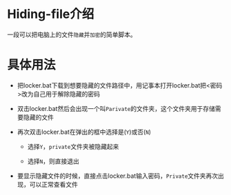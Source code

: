 # Hiding-file介绍
一段可以把电脑上的文件`隐藏`并`加密`的简单脚本。

# 具体用法
* 把locker.bat下载到想要隐藏的文件路径中，用记事本打开locker.bat把<密码>改为自己用于解除隐藏的密码

* 双击locker.bat然后会出现一个叫`Parivate`的文件夹，这个文件夹用于存储需要隐藏的文件

* 再次双击locker.bat在弹出的框中选择是(`Y`)或否(`N`)
  * 选择`Y`，`private`文件夹被隐藏起来
  
  * 选择`N`，则直接退出
  
* 要显示隐藏文件的时候，直接点击locker.bat输入密码，`Private`文件夹再次出现，可以正常查看文件
  
